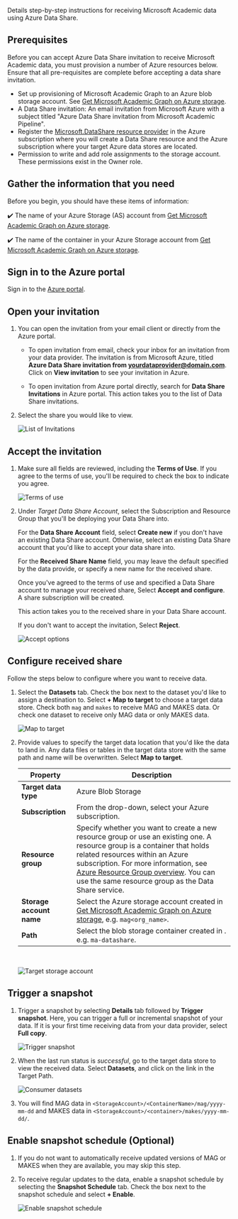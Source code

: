 Details step-by-step instructions for receiving Microsoft Academic data using Azure Data Share.

## Prerequisites

Before you can accept Azure Data Share invitation to receive Microsoft Academic data, you must provision a number of Azure resources below. Ensure that all pre-requisites are complete before accepting a data share invitation.

* Set up provisioning of Microsoft Academic Graph to an Azure blob storage account. See [Get Microsoft Academic Graph on Azure storage](./get-started-setup-provisioning).
* A Data Share invitation: An email invitation from Microsoft Azure with a subject titled "Azure Data Share invitation from Microsoft Academic Pipeline".
* Register the [Microsoft.DataShare resource provider](https://docs.microsoft.com/azure/data-share/concepts-roles-permissions#resource-provider-registration) in the Azure subscription where you will create a Data Share resource and the Azure subscription where your target Azure data stores are located.
* Permission to write and add role assignments to the storage account. These permissions exist in the Owner role.

## Gather the information that you need

Before you begin, you should have these items of information:

   :heavy_check_mark:  The name of your Azure Storage (AS) account from [Get Microsoft Academic Graph on Azure storage](./get-started-setup-provisioning#note-azure-storage-account-name).

   :heavy_check_mark:  The name of the container in your Azure Storage account from [Get Microsoft Academic Graph on Azure storage](./get-started-setup-provisioning#create-a-blob-container).

## Sign in to the Azure portal

Sign in to the [Azure portal](https://portal.azure.com/).

## Open your invitation

1. You can open the invitation from your email client or directly from the Azure portal. 

   * To open invitation from email, check your inbox for an invitation from your data provider. The invitation is from Microsoft Azure, titled **Azure Data Share invitation from <yourdataprovider@domain.com>**. Click on **View invitation** to see your invitation in Azure. 

   * To open invitation from Azure portal directly, search for **Data Share Invitations** in Azure portal. This action takes you to the list of Data Share invitations.

1. Select the share you would like to view. 

   ![List of Invitations](../media/receive-data/invitations.png "List of invitations") 

## Accept the invitation

1. Make sure all fields are reviewed, including the **Terms of Use**. If you agree to the terms of use, you'll be required to check the box to indicate you agree. 

   ![Terms of use](../media/receive-data/terms-of-use.png "Terms of use") 

1. Under *Target Data Share Account*, select the Subscription and Resource Group that you'll be deploying your Data Share into. 

   For the **Data Share Account** field, select **Create new** if you don't have an existing Data Share account. Otherwise, select an existing Data Share account that you'd like to accept your data share into. 

   For the **Received Share Name** field, you may leave the default specified by the data provide, or specify a new name for the received share. 

   Once you've agreed to the terms of use and specified a Data Share account to manage your received share, Select **Accept and configure**. A share subscription will be created. 

   This action takes you to the received share in your Data Share account. 

   If you don't want to accept the invitation, Select **Reject**. 

   ![Accept options](../media/receive-data/accept-options.png "Accept options") 

## Configure received share

Follow the steps below to configure where you want to receive data.

1. Select the **Datasets** tab. Check the box next to the dataset you'd like to assign a destination to. Select **+ Map to target** to choose a target data store. Check both `mag` and `makes` to receive MAG and MAKES data. Or check one dataset to receive only MAG data or only MAKES data.

   ![Map to target](../media/receive-data/dataset-map-target.png "Map to target") 

1. Provide values to specify the target data location that you'd like the data to land in. Any data files or tables in the target data store with the same path and name will be overwritten. Select **Map to target**.

    |Property  |Description  |
    |---------|---------|
    |**Target data type** | Azure Blob Storage |
    |**Subscription** | From the drop-down, select your Azure subscription. |
    |**Resource group** | Specify whether you want to create a new resource group or use an existing one. A resource group is a container that holds related resources within an Azure subscription. For more information, see [Azure Resource Group overview](https://docs.microsoft.com/azure/azure-resource-manager/resource-group-overview). You can use the same resource group as the Data Share service.|
    |**Storage account name** | Select the Azure storage account created in [Get Microsoft Academic Graph on Azure storage](./get-started-setup-provisioning#create-an-azure-storage-account), e.g. `mag<org_name>`. |
    |**Path**    | Select the blob storage container created in . e.g. `ma-datashare`. |

    <br>

   ![Target storage account](../media/receive-data/dataset-map-target-path.png "Target storage") 

## Trigger a snapshot

1. Trigger a snapshot by selecting **Details** tab followed by **Trigger snapshot**. Here, you can trigger a full or  incremental snapshot of your data. If it is your first time receiving data from your data provider, select **Full copy**. 

   ![Trigger snapshot](../media/receive-data/trigger-snapshot.png "Trigger snapshot") 

1. When the last run status is *successful*, go to the target data store to view the received data. Select **Datasets**, and click on the link in the Target Path. 

   ![Consumer datasets](../media/receive-data/consumer-datasets.png "Consumer dataset mapping") 

1. You will find MAG data in `<StorageAccount>/<ContainerName>/mag/yyyy-mm-dd` and MAKES data in `<StorageAccount>/<container>/makes/yyyy-mm-dd/`. 

## Enable snapshot schedule (Optional)

1. If you do not want to automatically receive updated versions of MAG or MAKES when they are available, you may skip this step.

1. To receive regular updates to the data, enable a snapshot schedule by selecting the **Snapshot Schedule** tab. Check the box next to the snapshot schedule and select **+ Enable**.

   ![Enable snapshot schedule](../media/receive-data/enable-snapshot-schedule.png "Enable snapshot schedule")
